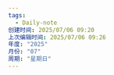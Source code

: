 ```yaml
---
tags:
  - Daily-note
创建时间: 2025/07/06 09:20
上次编辑时间: 2025/07/06 09:26
年度: "2025"
月份: "07"
周期: "星期日"
---
```

